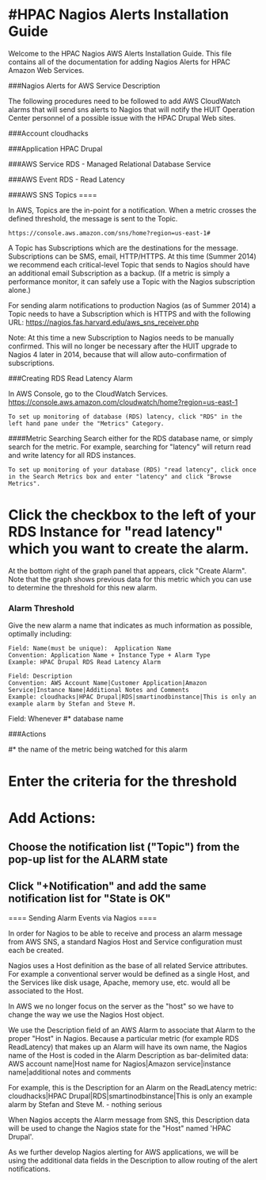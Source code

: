 #HPAC Nagios Alerts Installation Guide
======================

Welcome to the HPAC Nagios AWS Alerts Installation Guide.  This file contains all of the documentation for adding Nagios Alerts for HPAC Amazon Web Services.

###Nagios Alerts for AWS Service Description

The following procedures need to be followed to add AWS CloudWatch alarms that will send sns alerts to Nagios that will notify the HUIT Operation Center personnel of a possible issue with the HPAC Drupal Web sites.

###Account
cloudhacks

###Application
HPAC Drupal


###AWS Service
RDS - Managed Relational Database Service



###AWS Event
RDS - Read Latency

###AWS SNS Topics ====

In AWS, Topics are the in-point for a notification. When a metric crosses the defined threshold, the message is sent to the Topic.

```
https://console.aws.amazon.com/sns/home?region=us-east-1#
```

A Topic has Subscriptions which are the destinations for the message. Subscriptions can be SMS, email, HTTP/HTTPS. At this time (Summer 2014) we recommend each critical-level Topic that sends to Nagios should have an additional email Subscription as a backup. (If a metric is simply a performance monitor, it can safely use a Topic with the Nagios subscription alone.)

For sending alarm notifications to production Nagios (as of Summer 2014) a Topic needs to have a Subscription which is HTTPS and with the following URL: https://nagios.fas.harvard.edu/aws_sns_receiver.php

Note: At this time a new Subscription to Nagios needs to be manually confirmed. This will no longer be necessary after the HUIT upgrade to Nagios 4 later in 2014, because that will allow auto-confirmation of subscriptions.

###Creating RDS Read Latency Alarm

In AWS Console, go to the CloudWatch Services.
https://console.aws.amazon.com/cloudwatch/home?region=us-east-1

```
To set up monitoring of database (RDS) latency, click "RDS" in the left hand pane under the "Metrics" Category.
```

####Metric Searching
Search either for the RDS database name, or simply search for the metric. For example, searching for "latency" will return read and write latency for all RDS instances.

```
To set up monitoring of your database (RDS) "read latency", click once in the Search Metrics box and enter "latency" and click "Browse Metrics".
```

# Click the checkbox to the left of your RDS Instance for "read latency" which you want to create the alarm.

At the bottom right of the graph panel that appears, click "Create Alarm". Note that the graph shows previous data for this metric which you can use to determine the threshold for this new alarm.

### Alarm Threshold

Give the new alarm a name that indicates as much information as possible, optimally including:

```
Field: Name(must be unique):  Application Name 
Convention: Application Name + Instance Type + Alarm Type
Example: HPAC Drupal RDS Read Latency Alarm
```
```
Field: Description
Convention: AWS Account Name|Customer Application|Amazon Service|Instance Name|Additional Notes and Comments 
Example: cloudhacks|HPAC Drupal|RDS|smartinodbinstance|This is only an example alarm by Stefan and Steve M.
```

Field: Whenever
#* database name



###Actions


#* the name of the metric being watched for this alarm

# Enter the criteria for the threshold

# Add Actions:

## Choose the notification list ("Topic") from the pop-up list for the ALARM state

## Click "+Notification" and add the same notification list for "State is OK"


==== Sending Alarm Events via Nagios ====

In order for Nagios to be able to receive and process an alarm message from AWS SNS, a standard Nagios Host and Service configuration must each be created.

Nagios uses a Host definition as the base of all related Service attributes. For example a conventional server would be defined as a single Host, and the Services like disk usage, Apache, memory use, etc. would all be associated to the Host.

In AWS we no longer focus on the server as the "host" so we have to change the way we use the Nagios Host object.

We use the Description field of an AWS Alarm to associate that Alarm to the proper "Host" in Nagios. Because a particular metric (for example RDS ReadLatency) that makes up an Alarm will have its own name, the Nagios name of the Host is coded in the Alarm Description as bar-delimited data:
AWS account name|Host name for Nagios|Amazon service|instance name|additional notes and comments

For example, this is the Description for an Alarm on the ReadLatency metric:
cloudhacks|HPAC Drupal|RDS|smartinodbinstance|This is only an example alarm by Stefan and Steve M. - nothing serious

When Nagios accepts the Alarm message from SNS, this Description data will be used to change the Nagios state for the "Host" named 'HPAC Drupal'.

As we further develop Nagios alerting for AWS applications, we will be using the additional data fields in the Description to allow routing of the alert notifications.
